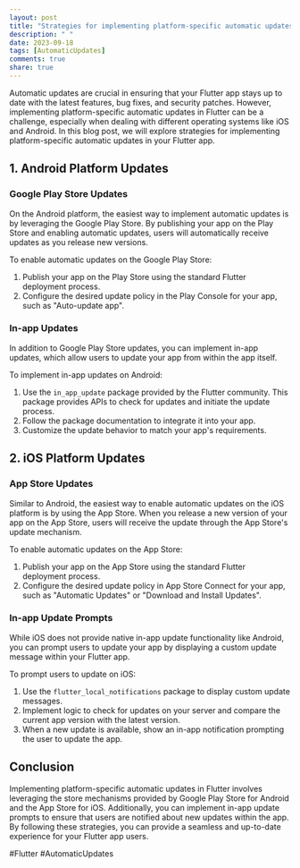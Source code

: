 ```yaml
---
layout: post
title: "Strategies for implementing platform-specific automatic updates in Flutter."
description: " "
date: 2023-09-18
tags: [AutomaticUpdates]
comments: true
share: true
---
```


Automatic updates are crucial in ensuring that your Flutter app stays up to date with the latest features, bug fixes, and security patches. However, implementing platform-specific automatic updates in Flutter can be a challenge, especially when dealing with different operating systems like iOS and Android. In this blog post, we will explore strategies for implementing platform-specific automatic updates in your Flutter app.

## 1. Android Platform Updates

### Google Play Store Updates
On the Android platform, the easiest way to implement automatic updates is by leveraging the Google Play Store. By publishing your app on the Play Store and enabling automatic updates, users will automatically receive updates as you release new versions.

To enable automatic updates on the Google Play Store:

1. Publish your app on the Play Store using the standard Flutter deployment process.
2. Configure the desired update policy in the Play Console for your app, such as "Auto-update app".

### In-app Updates
In addition to Google Play Store updates, you can implement in-app updates, which allow users to update your app from within the app itself.

To implement in-app updates on Android:

1. Use the `in_app_update` package provided by the Flutter community. This package provides APIs to check for updates and initiate the update process.
2. Follow the package documentation to integrate it into your app.
3. Customize the update behavior to match your app's requirements.

## 2. iOS Platform Updates

### App Store Updates
Similar to Android, the easiest way to enable automatic updates on the iOS platform is by using the App Store. When you release a new version of your app on the App Store, users will receive the update through the App Store's update mechanism.

To enable automatic updates on the App Store:

1. Publish your app on the App Store using the standard Flutter deployment process.
2. Configure the desired update policy in App Store Connect for your app, such as "Automatic Updates" or "Download and Install Updates".

### In-app Update Prompts
While iOS does not provide native in-app update functionality like Android, you can prompt users to update your app by displaying a custom update message within your Flutter app.

To prompt users to update on iOS:

1. Use the `flutter_local_notifications` package to display custom update messages.
2. Implement logic to check for updates on your server and compare the current app version with the latest version.
3. When a new update is available, show an in-app notification prompting the user to update the app.

## Conclusion

Implementing platform-specific automatic updates in Flutter involves leveraging the store mechanisms provided by Google Play Store for Android and the App Store for iOS. Additionally, you can implement in-app update prompts to ensure that users are notified about new updates within the app. By following these strategies, you can provide a seamless and up-to-date experience for your Flutter app users.

#Flutter #AutomaticUpdates